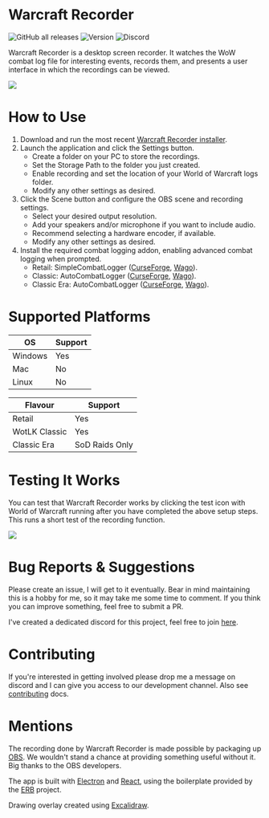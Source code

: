 # Warcraft Recorder
![GitHub all releases](https://img.shields.io/github/downloads/aza547/wow-recorder/total)
![Version](https://img.shields.io/github/package-json/v/aza547/wow-recorder?filename=release%2Fapp%2Fpackage.json)
![Discord](https://img.shields.io/discord/1004860808737591326)

Warcraft Recorder is a desktop screen recorder. It watches the WoW combat log file for interesting events, records them, and presents a user interface in which the recordings can be viewed. 

![](https://i.imgur.com/dqRIzAt.png)

#  How to Use
1. Download and run the most recent [Warcraft Recorder installer](https://github.com/aza547/wow-recorder/releases/latest).
2. Launch the application and click the Settings button.
    - Create a folder on your PC to store the recordings.
    - Set the Storage Path to the folder you just created.
    - Enable recording and set the location of your World of Warcraft logs folder.
    - Modify any other settings as desired.
3. Click the Scene button and configure the OBS scene and recording settings.
    - Select your desired output resolution.
    - Add your speakers and/or microphone if you want to include audio.
    - Recommend selecting a hardware encoder, if available.
    - Modify any other settings as desired.
5. Install the required combat logging addon, enabling advanced combat logging when prompted.
    - Retail: SimpleCombatLogger ([CurseForge](https://www.curseforge.com/wow/addons/simplecombatlogger), [Wago](https://addons.wago.io/addons/simplecombatlogger)).
    - Classic: AutoCombatLogger ([CurseForge](https://www.curseforge.com/wow/addons/autocombatlogger), [Wago](https://addons.wago.io/addons/autocombatlogger)). 
    - Classic Era: AutoCombatLogger ([CurseForge](https://www.curseforge.com/wow/addons/autocombatlogger), [Wago](https://addons.wago.io/addons/autocombatlogger)). 

# Supported Platforms

| OS | Support |
|---|---|
| Windows | Yes |
| Mac | No |
| Linux | No |

| Flavour | Support |
|---|---|
| Retail | Yes |
| WotLK Classic | Yes |
| Classic Era | SoD Raids Only |

# Testing It Works
You can test that Warcraft Recorder works by clicking the test icon with World of Warcraft running after you have completed the above setup steps. This runs a short test of the recording function.

![](https://i.imgur.com/uuGGG25.png)

# Bug Reports & Suggestions

Please create an issue, I will get to it eventually. Bear in mind maintaining this is a hobby for me, so it may take me some time to comment. If you think you can improve something, feel free to submit a PR.

I've created a dedicated discord for this project, feel free to join [here](https://discord.gg/NPha7KdjVk).

# Contributing

If you're interested in getting involved please drop me a message on discord and I can give you access to our development channel. Also see [contributing](https://github.com/aza547/wow-recorder/blob/main/docs/CONTRIBUTING.md) docs.

# Mentions

The recording done by Warcraft Recorder is made possible by packaging up [OBS](https://obsproject.com/). We wouldn't stand a chance at providing something useful without it. Big thanks to the OBS developers.

The app is built with [Electron](https://www.electronjs.org/) and [React](https://react.dev/), using the boilerplate provided by the [ERB](https://electron-react-boilerplate.js.org/) project. 

Drawing overlay created using [Excalidraw](https://github.com/excalidraw/excalidraw).
